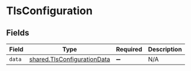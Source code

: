 # TlsConfiguration


## Fields

| Field                                                                      | Type                                                                       | Required                                                                   | Description                                                                |
| -------------------------------------------------------------------------- | -------------------------------------------------------------------------- | -------------------------------------------------------------------------- | -------------------------------------------------------------------------- |
| `data`                                                                     | [shared.TlsConfigurationData](../../models/shared/tlsconfigurationdata.md) | :heavy_minus_sign:                                                         | N/A                                                                        |
